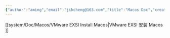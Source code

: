 ```yaml
---
{"author":"aming","email":"jikcheng@163.com","title":"Macos Doc","creation_date":"2022-10-07 12:02","Last modified date":"2022-11-25 16:11","tags":"Macos Doc","File Folder with relative path":"system/Doc/Macos","remark":null,"other":null,"dg-publish":true,"permalink":"/system/doc/macos/macos-doc/","dgPassFrontmatter":true}
---
```



[[system/Doc/Macos/VMware EXSI Install Macos\|VMware EXSI 安装 Macos ]]